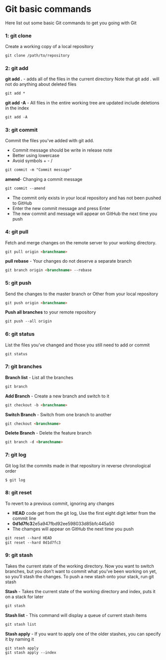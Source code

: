 # Git basic commands
Here list out some basic Git commands to get you going with Git

### 1: git clone

Create a working copy of a local repository

```html
git clone /path/to/repository
```


### 2: git add

**git add .** - adds all of the files in the current directory
Note that git add . will not do anything about deleted files

```html
git add *
```

**git add -A** -  All files in the entire working tree are updated
include deletions in the index

```html
git add -A
```

### 3: git commit
Commit the files you've added with git add.

* Commit message should be write in release note
* Better using lowercase
* Avoid symbols + - /

```html
git commit -m "Commit message"
```

**amend**-  Changing a commit message

```html
git commit --amend
```

* The commit only exists in your local repository and has not been pushed to GitHub
* Enter the new commit message and press Enter
* The new commit and message will appear on GitHub the next time you push

### 4: git pull

Fetch and merge changes on the remote server to your working directory.

```html
git pull origin <branchname>
```

**pull rebase** - Your changes do not deserve a separate branch
```html
git branch origin <branchname> --rebase
```

### 5: git push

Send the changes to the master branch or Other from your local repository

```html
git push origin <branchname>
```

**Push all branches** to your remote repository
```html
git push --all origin
```

### 6: git status

List the files you've changed and those you still need to add or commit

```html
git status
```

### 7: git branches

**Branch list** - List all the branches
```html
git branch
```

**Add Branch** - Create a new branch and switch to it
```html
git checkout -b <branchname>
```

**Switch Branch** - Switch from one branch to another
```html
git checkout <branchname>
```

**Delete Branch** - Delete the feature branch
```html
git branch -d <branchname>
```

### 7: git log

Git log list the commits made in that repository in reverse chronological order

```html
$ git log
```


### 8: git reset

To revert to a previous commit, ignoring any changes
* **HEAD** code get from the git log, Use the first eight digit letter from the commit line
* **0d1d7fc3**2e5a947fbd92ee598033d85bfc445a50
* The chamges will appear on GitHub the next time you push

```html
git reset --hard HEAD
git reset --hard 0d1d7fc3
```

### 9: git stash
Takes the current state of the working directory.
Now you want to switch branches, but you don’t want to commit what you’ve been working on yet, so you’ll stash the changes.
To push a new stash onto your stack, run git stash

**Stash** - Takes the current state of the working directory and index, puts it on a stack for later

```html
git stash
```

**Stash list** - This command will display a queue of current stash items

```html
git stash list
```

**Stash apply** - If you want to apply one of the older stashes, you can specify it by naming it

```html
git stash apply
git stash apply --index
```
